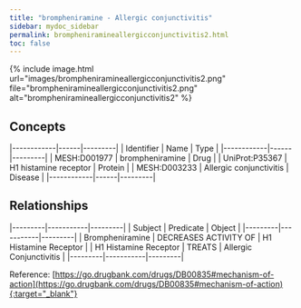 ```yaml
---
title: "brompheniramine - Allergic conjunctivitis"
sidebar: mydoc_sidebar
permalink: brompheniramineallergicconjunctivitis2.html
toc: false 
---
```


{% include image.html url="images/brompheniramineallergicconjunctivitis2.png" file="brompheniramineallergicconjunctivitis2.png" alt="brompheniramineallergicconjunctivitis2" %}

## Concepts

|------------|------|---------|
| Identifier | Name | Type    |
|------------|------|---------|
| MESH:D001977 | brompheniramine | Drug |
| UniProt:P35367 | H1 histamine receptor | Protein |
| MESH:D003233 | Allergic conjunctivitis | Disease |
|------------|------|---------|

## Relationships

|---------|-----------|---------|
| Subject | Predicate | Object  |
|---------|-----------|---------|
| Brompheniramine | DECREASES ACTIVITY OF | H1 Histamine Receptor |
| H1 Histamine Receptor | TREATS | Allergic Conjunctivitis |
|---------|-----------|---------|

Reference: [https://go.drugbank.com/drugs/DB00835#mechanism-of-action](https://go.drugbank.com/drugs/DB00835#mechanism-of-action){:target="_blank"}